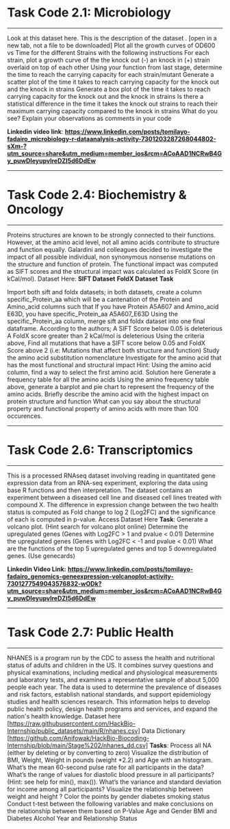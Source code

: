 # Task Code 2.1: Microbiology
---
Look at this dataset here.
This is the description of the dataset . [open in a new tab, not a file to be downloaded]
Plot all the growth curves of OD600 vs Time for the different Strains with the following instructions
For each strain, plot a growth curve of the the knock out (-) an knock in (+) strain overlaid on top of each other
Using your function from last stage, determine the time to reach the carrying capacity for each strain/mutant
Generate a scatter plot of the time it takes to reach carrying capacity for the knock out and the knock in strains
Generate a box plot of the time it takes to reach carrying capacity for the knock out and the knock in strains
Is there a statistical difference in the time it takes the knock out strains to reach their maximum carrying capacity compared to the knock in strains
What do you see? Explain your observations as comments in your code

**Linkedin video link**: **https://www.linkedin.com/posts/tomilayo-fadairo_microbiology-r-dataanalysis-activity-7301203287268044802-sXm-?utm_source=share&utm_medium=member_ios&rcm=ACoAAD1NCRwB4Gy_puwDIeyupvlreDZI5d6DdEw**

---

# Task Code 2.4: Biochemistry & Oncology
---
Proteins structures are known to be strongly connected to their functions. However, at the amino acid level, not all amino acids contribute to structure and function equally. Galardini and colleagues decided to investigate the impact of all possible individual, non synonymous nonsense mutations on the structure and function of protein.
The functional impact was computed as SIFT scores and the structural impact was calculated as FoldX Score (in kCal/mol).
Dataset Here:
**SIFT Dataset**
**FoldX Dataset**
**Task**

Import both sift and foldx datasets; in both datasets, create a column specific_Protein_aa which will be a cantenation of the Protein and Amino_acid columns such that If you have Protein A5A607 and Amino_acid E63D, you have specific_Protein_aa A5A607_E63D
Using the specific_Protein_aa column, merge sift and foldx dataset into one final dataframe.
According to the authors;
A SIFT Score below 0.05 is deleterious
A FoldX score greater than 2 kCal/mol is deleterious
Using the criteria above, Find all mutations that have a SIFT score below 0.05 and FoldX Score above 2 (i.e: Mutations that affect both structure and function)
Study the amino acid substitution nomenclature
Investigate for the amino acid that has the most functional and structural impact
Hint: Using the amino acid column, find a way to select the first amino acid. Solution here
Generate a frequency table for all the amino acids
Using the amino frequency table above, generate a barplot and pie chart to represent the frequency of the amino acids.
Briefly describe the amino acid with the highest impact on protein structure and function
What can you say about the structural property and functional property of amino acids with more than 100 occurences.

---

# Task Code 2.6: Transcriptomics
---
This is a processed RNAseq dataset involving reading in quantitated gene expression data from an RNA-seq experiment, exploring the data using base R functions and then interpretation. The dataset contains an experiment between a diseased cell line and diseased cell lines treated with compound X. The difference in expression change between the two health status is computed as Fold change to log 2 (Log2FC) and the significance of each is computed in p-value.
Access Dataset Here
**Task**:
Generate a volcano plot. (Hint search for volcano plot online)
Determine the upregulated genes (Genes with Log2FC > 1 and pvalue < 0.01)
Determine the upregulated genes (Genes with Log2FC < -1 and pvalue < 0.01)
What are the functions of the top 5 upregulated genes and top 5 downregulated genes. (Use genecards)

**Linkedin Video Link:** **https://www.linkedin.com/posts/tomilayo-fadairo_genomics-geneexpression-volcanoplot-activity-7301277549043576832-wODk?utm_source=share&utm_medium=member_ios&rcm=ACoAAD1NCRwB4Gy_puwDIeyupvlreDZI5d6DdEw**

---

# Task Code 2.7: Public Health
---
NHANES is a program run by the CDC to assess the health and nutritional status of adults and children in the US. It combines survey questions and physical examinations, including medical and physiological measurements and laboratory tests, and examines a representative sample of about 5,000 people each year. The data is used to determine the prevalence of diseases and risk factors, establish national standards, and support epidemiology studies and health sciences research. This information helps to develop public health policy, design health programs and services, and expand the nation's health knowledge.
Dataset here [https://raw.githubusercontent.com/HackBio-Internship/public_datasets/main/R/nhanes.csv]
Data Dictionary [https://github.com/Anifowak/HackBio-Biocoding-Internship/blob/main/Stage%202/nhanes_dd.csv]
**Tasks**:
Process all NA (either by deleting or by converting to zero)
Visualize the distribution of BMI, Weight, Weight in pounds (weight *2.2) and Age with an histogram.
What’s the mean 60-second pulse rate for all participants in the data?
What’s the range of values for diastolic blood pressure in all participants? (Hint: see help for min(), max()).
What’s the variance and standard deviation for income among all participants?
Visualize the relationship between weight and height ?
Color the points by
gender
diabetes
smoking status
Conduct t-test between the following variables and make conclusions on the relationship between them based on P-Value
Age and Gender
BMI and Diabetes
Alcohol Year and Relationship Status
